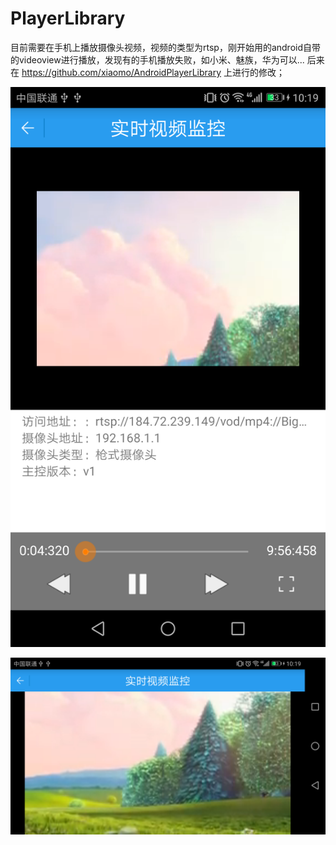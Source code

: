 # PlayerLibrary
目前需要在手机上播放摄像头视频，视频的类型为rtsp，刚开始用的android自带的videoview进行播放，发现有的手机播放失败，如小米、魅族，华为可以...
后来在 https://github.com/xiaomo/AndroidPlayerLibrary 上进行的修改；


![image](https://github.com/allenwithcj/PlayerLibrary/blob/master/raw/master/screenshots/Screenshot_20170602-101903.png)

![image](https://github.com/allenwithcj/PlayerLibrary/blob/master/raw/master/screenshots/Screenshot_20170602-101910.png)
